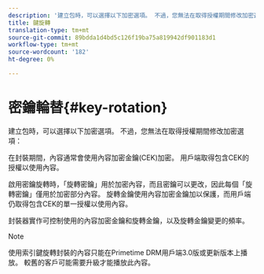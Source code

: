 ```yaml
---
description: '建立包時，可以選擇以下加密選項。 不過，您無法在取得授權期間修改加密選項 '
title: 鍵旋轉
translation-type: tm+mt
source-git-commit: 89bdda1d4bd5c126f19ba75a819942df901183d1
workflow-type: tm+mt
source-wordcount: '182'
ht-degree: 0%

---
```



# 密鑰輪替{#key-rotation}

建立包時，可以選擇以下加密選項。 不過，您無法在取得授權期間修改加密選項：

在封裝期間，內容通常會使用內容加密金鑰(CEK)加密。 用戶端取得包含CEK的授權以使用內容。

啟用密鑰旋轉時，「旋轉密鑰」用於加密內容，而且密鑰可以更改，因此每個「旋轉密鑰」僅用於加密部分內容。 旋轉金鑰使用內容加密金鑰加以保護，而用戶端仍取得包含CEK的單一授權以使用內容。

封裝器實作可控制使用的內容加密金鑰和旋轉金鑰，以及旋轉金鑰變更的頻率。

>[!NOTE]
>
>使用索引鍵旋轉封裝的內容只能在Primetime DRM用戶端3.0版或更新版本上播放。 較舊的客戶可能需要升級才能播放此內容。